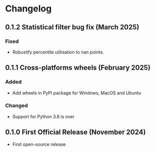 # Changelog

## 0.1.2 Statistical filter bug fix (March 2025)

### Fixed

- Robustify percentile utilisation to nan points.

## 0.1.1 Cross-platforms wheels (February 2025)

### Added

 - Add wheels in PyPI package for Windows, MacOS and Ubuntu

### Changed

 - Support for Python 3.8 is over

## 0.1.0 First Official Release (November 2024)

- First open-source release
